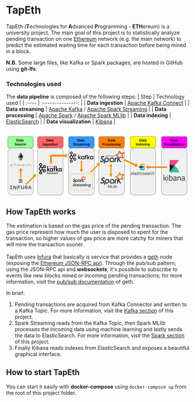 # TapEth

TapEth (**T**echnologies for **A**dvanced **P**rogramming - **ETH**ereum) is a university project.
The main goal of this project is to statistically analyze pending transaction on one [Ethereum](https://ethereum.org/) network (e.g. the main network) to predict the estimated waiting time for each transaction before being mined in a block.

**N.B.** Some large files, like Kafka or Spark packages, are hosted in GitHub using **git-lfs**.

### Technologies used

The **data pipeline** is composed of the following steps:
| Step | Technology used |
| :---- | :---------------: |
| **Data ingestion** | [Apache Kafka Connect](https://kafka.apache.org/documentation.html#connect) |
| **Data streaming** | [Apache Kafka](https://kafka.apache.org/) / [Apache Spark Streaming](https://spark.apache.org/streaming/) |
| **Data processing** | [Apache Spark](https://spark.apache.org/) / [Apache Spark MLlib](https://spark.apache.org/mllib/) |
| **Data indexing** | [ElasticSearch](https://www.elastic.co/) |
| **Data visualization** | [Kibana](https://www.elastic.co/kibana) |

<br><img src="./docs/img/technologies.png"/>

## How TapEth works

The estimation is based on the gas price of the pending transaction. The gas price represent how much the user is disposed to spent for the transaction, so higher values of gas price are more catchy for miners that will mine the transaction sooner. <br><br>
TapEth uses [Infura](https://infura.io) that basically is service that provides a [geth](https://geth.ethereum.org/) node (exposing the [Ethereum JSON-RPC api](https://eth.wiki/json-rpc/API)). Through the pub/sub pattern, using the JSON-RPC api and **websockets**, it's possibile to subscribe to events like new blocks mined or incoming pending transactions; for more information, visit the [pub/sub documentation](https://geth.ethereum.org/docs/rpc/pubsub) of geth.

In brief:
1. Pending transactions are acquired from Kafka Connector and written to a Kafka Topic. For more information, visit the [Kafka section](./Kafka/README.md) of this project.
2. Spark Streaming reads from the Kafka Topic, then Spark MLlib processes the incoming data using machine learning and lastly sends the data to ElasticSearch. For more information, visit the [Spark section](./Spark/README.md) of this project.
3. Finally Kibana reads indexes from ElasticSearch and exposes a beautiful graphical interface.

## How to start TapEth

You can start it easily with **docker-compose** using `docker-compose up` from the root of this project folder.